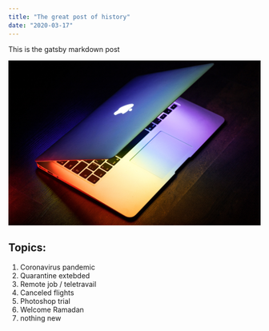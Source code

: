```yaml
---
title: "The great post of history"
date: "2020-03-17"
---
```


This is the gatsby markdown post

![Laptop](./laptop2.jpg)

## Topics:

1. Coronavirus pandemic
2. Quarantine extebded
3. Remote job / teletravail
4. Canceled flights
5. Photoshop trial
6. Welcome Ramadan
7. nothing new

